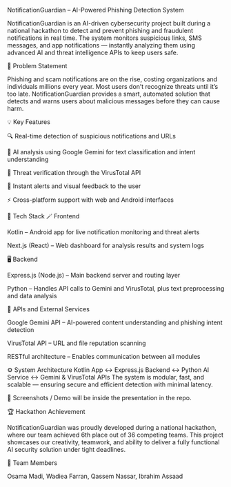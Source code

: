 NotificationGuardian – AI-Powered Phishing Detection System

NotificationGuardian is an AI-driven cybersecurity project built during a national hackathon to detect and prevent phishing and fraudulent notifications in real time.
The system monitors suspicious links, SMS messages, and app notifications — instantly analyzing them using advanced AI and threat intelligence APIs to keep users safe.

🎯 Problem Statement

Phishing and scam notifications are on the rise, costing organizations and individuals millions every year.
Most users don’t recognize threats until it’s too late.
NotificationGuardian provides a smart, automated solution that detects and warns users about malicious messages before they can cause harm.

💡 Key Features

🔍 Real-time detection of suspicious notifications and URLs

🧠 AI analysis using Google Gemini for text classification and intent understanding

🦠 Threat verification through the VirusTotal API

📱 Instant alerts and visual feedback to the user

⚡ Cross-platform support with web and Android interfaces

🧰 Tech Stack
🪄 Frontend

Kotlin – Android app for live notification monitoring and threat alerts

Next.js (React) – Web dashboard for analysis results and system logs

🖥️ Backend

Express.js (Node.js) – Main backend server and routing layer

Python – Handles API calls to Gemini and VirusTotal, plus text preprocessing and data analysis

🧠 APIs and External Services

Google Gemini API – AI-powered content understanding and phishing intent detection

VirusTotal API – URL and file reputation scanning

RESTful architecture – Enables communication between all modules

⚙️ System Architecture
Kotlin App ↔ Express.js Backend ↔ Python AI Service ↔ Gemini & VirusTotal APIs
The system is modular, fast, and scalable — ensuring secure and efficient detection with minimal latency.

📸 Screenshots / Demo will be inside the presentation in the repo.

🏆 Hackathon Achievement

NotificationGuardian was proudly developed during a national hackathon, where our team achieved 6th place out of 36 competing teams.
This project showcases our creativity, teamwork, and ability to deliver a fully functional AI security solution under tight deadlines.

👥 Team Members

Osama Madi, 
Wadiea Farran, 
Qassem Nassar, 
Ibrahim Assaad
